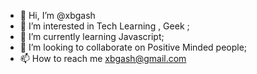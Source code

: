 - 👋 Hi, I’m @xbgash
- 👀 I’m interested in Tech Learning , Geek ;
- 🌱 I’m currently learning Javascript;
- 💞️ I’m looking to collaborate on Positive Minded people;
- 📫 How to reach me xbgash@gmail.com

<!---
xbgash/xbgash is a ✨ special ✨ repository because its `README.md` (this file) appears on your GitHub profile.
You can click the Preview link to take a look at your changes.
--->
